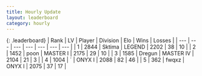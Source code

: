 ```yaml
---
title: Hourly Update
layout: leaderboard
category: hourly
---
```


{: .leaderboard}
| Rank | LV | Player | Division | Elo | Wins | Losses |
| --- | --- | --- | --- | --- | --- | --- |
| <span data-change="0">1</span> | 2844 | <span title="ID: 353063">Sktima</span> | LEGEND | <span data-change="24">2202</span> | <span data-change="3">38</span> | <span data-change="0">10</span> |
| <span data-change="0">2</span> | 1452 | <span title="ID: 540690">poon</span> | MASTER I | <span data-change="0">2175</span> | <span data-change="0">29</span> | <span data-change="0">10</span> |
| <span data-change="0">3</span> | 1585 | <span title="ID: 337810">Dregun</span> | MASTER IV | <span data-change="0">2104</span> | <span data-change="0">21</span> | <span data-change="0">3</span> |
| <span data-change="0">4</span> | 1004 | <span title="ID: 224611">´</span> | ONYX I | <span data-change="0">2088</span> | <span data-change="0">82</span> | <span data-change="0">46</span> |
| <span data-change="0">5</span> | 362 | <span title="ID: 742416">fwqxz</span> | ONYX I | <span data-change="0">2075</span> | <span data-change="0">37</span> | <span data-change="0">17</span> |